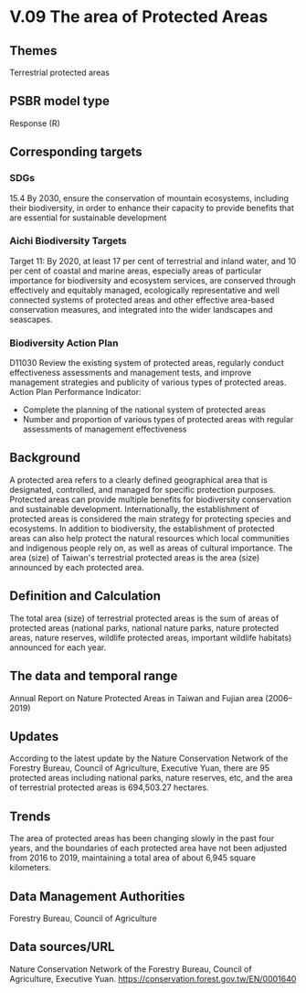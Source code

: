 # V.09 The area of Protected Areas

<script type="text/javascript" src="http://cdn.mathjax.org/mathjax/latest/MathJax.js?config=TeX-AMS-MML_HTMLorMML"></script>

## Themes
Terrestrial protected areas
## PSBR model type
Response (R)
## Corresponding targets
### SDGs
15.4 By 2030, ensure the conservation of mountain ecosystems, including their biodiversity, in order to enhance their capacity to provide benefits that are essential for sustainable development
### Aichi Biodiversity Targets
Target 11: By 2020, at least 17 per cent of terrestrial and inland water, and 10 per cent of coastal and marine areas, especially areas of particular importance for biodiversity and ecosystem services, are conserved through effectively and equitably managed, ecologically representative and well connected systems of protected areas and other effective area-based conservation measures, and integrated into the wider landscapes and seascapes.
### Biodiversity Action Plan
D11030 Review the existing system of protected areas, regularly conduct effectiveness assessments and management tests, and improve management strategies and publicity of various types of protected areas. Action Plan Performance Indicator:
* Complete the planning of the national system of protected areas
* Number and proportion of various types of protected areas with regular assessments of management effectiveness
## Background
A protected area refers to a clearly defined geographical area that is designated, controlled, and managed for specific protection purposes. Protected areas can provide multiple benefits for biodiversity conservation and sustainable development. Internationally, the establishment of protected areas is considered the main strategy for protecting species and ecosystems. In addition to biodiversity, the establishment of protected areas can also help protect the natural resources which local communities and indigenous people rely on, as well as areas of cultural importance. The area (size) of Taiwan's terrestrial protected areas is the area (size) announced by each protected area.
## Definition and Calculation
The total area (size) of terrestrial protected areas is the sum of areas of protected areas (national parks, national nature parks, nature protected areas, nature reserves, wildlife protected areas, important wildlife habitats) announced for each year.
## The data and temporal range
Annual Report on Nature Protected Areas in Taiwan and Fujian area (2006–2019)
## Updates
According to the latest update by the Nature Conservation Network of the Forestry Bureau, Council of Agriculture, Executive Yuan, there are 95 protected areas including national parks, nature reserves, etc, and the area of terrestrial protected areas is 694,503.27 hectares.
## Trends
The area of protected areas has been changing slowly in the past four years, and the boundaries of each protected area have not been adjusted from 2016 to 2019, maintaining a total area of about 6,945 square kilometers.
## Data Management Authorities
Forestry Bureau, Council of Agriculture
## Data sources/URL
Nature Conservation Network of the Forestry Bureau, Council of Agriculture, Executive Yuan. https://conservation.forest.gov.tw/EN/0001640